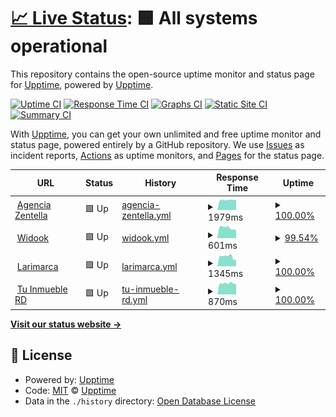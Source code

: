 # [📈 Live Status](https://upptime.github.io/upptime): <!--live status--> **🟩 All systems operational**

This repository contains the open-source uptime monitor and status page for [Upptime](https://upptime.js.org), powered by [Upptime](https://github.com/upptime/upptime).

[![Uptime CI](https://github.com/Deuris117/upptime/workflows/Uptime%20CI/badge.svg)](https://github.com/Deuris117/upptime/actions?query=workflow%3A%22Uptime+CI%22)
[![Response Time CI](https://github.com/Deuris117/upptime/workflows/Response%20Time%20CI/badge.svg)](https://github.com/Deuris117/upptime/actions?query=workflow%3A%22Response+Time+CI%22)
[![Graphs CI](https://github.com/Deuris117/upptime/workflows/Graphs%20CI/badge.svg)](https://github.com/Deuris117/upptime/actions?query=workflow%3A%22Graphs+CI%22)
[![Static Site CI](https://github.com/Deuris117/upptime/workflows/Static%20Site%20CI/badge.svg)](https://github.com/Deuris117/upptime/actions?query=workflow%3A%22Static+Site+CI%22)
[![Summary CI](https://github.com/Deuris117/upptime/workflows/Summary%20CI/badge.svg)](https://github.com/Deuris117/upptime/actions?query=workflow%3A%22Summary+CI%22)

With [Upptime](https://upptime.js.org), you can get your own unlimited and free uptime monitor and status page, powered entirely by a GitHub repository. We use [Issues](https://github.com/upptime/upptime/issues) as incident reports, [Actions](https://github.com/Deuris117/upptime/actions) as uptime monitors, and [Pages](https://upptime.github.io/upptime) for the status page.

<!--start: status pages-->
<!-- This summary is generated by Upptime (https://github.com/upptime/upptime) -->
<!-- Do not edit this manually, your changes will be overwritten -->
<!-- prettier-ignore -->
| URL | Status | History | Response Time | Uptime |
| --- | ------ | ------- | ------------- | ------ |
| <img alt="" src="https://favicons.githubusercontent.com/agenciazentella.com" height="13"> [Agencia Zentella](https://agenciazentella.com) | 🟩 Up | [agencia-zentella.yml](https://github.com/Deuris117/upptime/commits/HEAD/history/agencia-zentella.yml) | <details><summary><img alt="Response time graph" src="./graphs/agencia-zentella/response-time-week.png" height="20"> 1979ms</summary><br><a href="https://Deuris117.github.io/upptime/history/agencia-zentella"><img alt="Response time 2069" src="https://img.shields.io/endpoint?url=https%3A%2F%2Fraw.githubusercontent.com%2FDeuris117%2Fupptime%2FHEAD%2Fapi%2Fagencia-zentella%2Fresponse-time.json"></a><br><a href="https://Deuris117.github.io/upptime/history/agencia-zentella"><img alt="24-hour response time 1965" src="https://img.shields.io/endpoint?url=https%3A%2F%2Fraw.githubusercontent.com%2FDeuris117%2Fupptime%2FHEAD%2Fapi%2Fagencia-zentella%2Fresponse-time-day.json"></a><br><a href="https://Deuris117.github.io/upptime/history/agencia-zentella"><img alt="7-day response time 1979" src="https://img.shields.io/endpoint?url=https%3A%2F%2Fraw.githubusercontent.com%2FDeuris117%2Fupptime%2FHEAD%2Fapi%2Fagencia-zentella%2Fresponse-time-week.json"></a><br><a href="https://Deuris117.github.io/upptime/history/agencia-zentella"><img alt="30-day response time 1843" src="https://img.shields.io/endpoint?url=https%3A%2F%2Fraw.githubusercontent.com%2FDeuris117%2Fupptime%2FHEAD%2Fapi%2Fagencia-zentella%2Fresponse-time-month.json"></a><br><a href="https://Deuris117.github.io/upptime/history/agencia-zentella"><img alt="1-year response time 2069" src="https://img.shields.io/endpoint?url=https%3A%2F%2Fraw.githubusercontent.com%2FDeuris117%2Fupptime%2FHEAD%2Fapi%2Fagencia-zentella%2Fresponse-time-year.json"></a></details> | <details><summary><a href="https://Deuris117.github.io/upptime/history/agencia-zentella">100.00%</a></summary><a href="https://Deuris117.github.io/upptime/history/agencia-zentella"><img alt="All-time uptime 99.92%" src="https://img.shields.io/endpoint?url=https%3A%2F%2Fraw.githubusercontent.com%2FDeuris117%2Fupptime%2FHEAD%2Fapi%2Fagencia-zentella%2Fuptime.json"></a><br><a href="https://Deuris117.github.io/upptime/history/agencia-zentella"><img alt="24-hour uptime 100.00%" src="https://img.shields.io/endpoint?url=https%3A%2F%2Fraw.githubusercontent.com%2FDeuris117%2Fupptime%2FHEAD%2Fapi%2Fagencia-zentella%2Fuptime-day.json"></a><br><a href="https://Deuris117.github.io/upptime/history/agencia-zentella"><img alt="7-day uptime 100.00%" src="https://img.shields.io/endpoint?url=https%3A%2F%2Fraw.githubusercontent.com%2FDeuris117%2Fupptime%2FHEAD%2Fapi%2Fagencia-zentella%2Fuptime-week.json"></a><br><a href="https://Deuris117.github.io/upptime/history/agencia-zentella"><img alt="30-day uptime 100.00%" src="https://img.shields.io/endpoint?url=https%3A%2F%2Fraw.githubusercontent.com%2FDeuris117%2Fupptime%2FHEAD%2Fapi%2Fagencia-zentella%2Fuptime-month.json"></a><br><a href="https://Deuris117.github.io/upptime/history/agencia-zentella"><img alt="1-year uptime 99.92%" src="https://img.shields.io/endpoint?url=https%3A%2F%2Fraw.githubusercontent.com%2FDeuris117%2Fupptime%2FHEAD%2Fapi%2Fagencia-zentella%2Fuptime-year.json"></a></details>
| <img alt="" src="https://favicons.githubusercontent.com/widookgroup.com" height="13"> [Widook](https://widookgroup.com) | 🟩 Up | [widook.yml](https://github.com/Deuris117/upptime/commits/HEAD/history/widook.yml) | <details><summary><img alt="Response time graph" src="./graphs/widook/response-time-week.png" height="20"> 601ms</summary><br><a href="https://Deuris117.github.io/upptime/history/widook"><img alt="Response time 486" src="https://img.shields.io/endpoint?url=https%3A%2F%2Fraw.githubusercontent.com%2FDeuris117%2Fupptime%2FHEAD%2Fapi%2Fwidook%2Fresponse-time.json"></a><br><a href="https://Deuris117.github.io/upptime/history/widook"><img alt="24-hour response time 377" src="https://img.shields.io/endpoint?url=https%3A%2F%2Fraw.githubusercontent.com%2FDeuris117%2Fupptime%2FHEAD%2Fapi%2Fwidook%2Fresponse-time-day.json"></a><br><a href="https://Deuris117.github.io/upptime/history/widook"><img alt="7-day response time 601" src="https://img.shields.io/endpoint?url=https%3A%2F%2Fraw.githubusercontent.com%2FDeuris117%2Fupptime%2FHEAD%2Fapi%2Fwidook%2Fresponse-time-week.json"></a><br><a href="https://Deuris117.github.io/upptime/history/widook"><img alt="30-day response time 418" src="https://img.shields.io/endpoint?url=https%3A%2F%2Fraw.githubusercontent.com%2FDeuris117%2Fupptime%2FHEAD%2Fapi%2Fwidook%2Fresponse-time-month.json"></a><br><a href="https://Deuris117.github.io/upptime/history/widook"><img alt="1-year response time 486" src="https://img.shields.io/endpoint?url=https%3A%2F%2Fraw.githubusercontent.com%2FDeuris117%2Fupptime%2FHEAD%2Fapi%2Fwidook%2Fresponse-time-year.json"></a></details> | <details><summary><a href="https://Deuris117.github.io/upptime/history/widook">99.54%</a></summary><a href="https://Deuris117.github.io/upptime/history/widook"><img alt="All-time uptime 99.98%" src="https://img.shields.io/endpoint?url=https%3A%2F%2Fraw.githubusercontent.com%2FDeuris117%2Fupptime%2FHEAD%2Fapi%2Fwidook%2Fuptime.json"></a><br><a href="https://Deuris117.github.io/upptime/history/widook"><img alt="24-hour uptime 96.81%" src="https://img.shields.io/endpoint?url=https%3A%2F%2Fraw.githubusercontent.com%2FDeuris117%2Fupptime%2FHEAD%2Fapi%2Fwidook%2Fuptime-day.json"></a><br><a href="https://Deuris117.github.io/upptime/history/widook"><img alt="7-day uptime 99.54%" src="https://img.shields.io/endpoint?url=https%3A%2F%2Fraw.githubusercontent.com%2FDeuris117%2Fupptime%2FHEAD%2Fapi%2Fwidook%2Fuptime-week.json"></a><br><a href="https://Deuris117.github.io/upptime/history/widook"><img alt="30-day uptime 99.90%" src="https://img.shields.io/endpoint?url=https%3A%2F%2Fraw.githubusercontent.com%2FDeuris117%2Fupptime%2FHEAD%2Fapi%2Fwidook%2Fuptime-month.json"></a><br><a href="https://Deuris117.github.io/upptime/history/widook"><img alt="1-year uptime 99.98%" src="https://img.shields.io/endpoint?url=https%3A%2F%2Fraw.githubusercontent.com%2FDeuris117%2Fupptime%2FHEAD%2Fapi%2Fwidook%2Fuptime-year.json"></a></details>
| <img alt="" src="https://favicons.githubusercontent.com/larimarca.com" height="13"> [Larimarca](http://larimarca.com) | 🟩 Up | [larimarca.yml](https://github.com/Deuris117/upptime/commits/HEAD/history/larimarca.yml) | <details><summary><img alt="Response time graph" src="./graphs/larimarca/response-time-week.png" height="20"> 1345ms</summary><br><a href="https://Deuris117.github.io/upptime/history/larimarca"><img alt="Response time 1199" src="https://img.shields.io/endpoint?url=https%3A%2F%2Fraw.githubusercontent.com%2FDeuris117%2Fupptime%2FHEAD%2Fapi%2Flarimarca%2Fresponse-time.json"></a><br><a href="https://Deuris117.github.io/upptime/history/larimarca"><img alt="24-hour response time 898" src="https://img.shields.io/endpoint?url=https%3A%2F%2Fraw.githubusercontent.com%2FDeuris117%2Fupptime%2FHEAD%2Fapi%2Flarimarca%2Fresponse-time-day.json"></a><br><a href="https://Deuris117.github.io/upptime/history/larimarca"><img alt="7-day response time 1345" src="https://img.shields.io/endpoint?url=https%3A%2F%2Fraw.githubusercontent.com%2FDeuris117%2Fupptime%2FHEAD%2Fapi%2Flarimarca%2Fresponse-time-week.json"></a><br><a href="https://Deuris117.github.io/upptime/history/larimarca"><img alt="30-day response time 1413" src="https://img.shields.io/endpoint?url=https%3A%2F%2Fraw.githubusercontent.com%2FDeuris117%2Fupptime%2FHEAD%2Fapi%2Flarimarca%2Fresponse-time-month.json"></a><br><a href="https://Deuris117.github.io/upptime/history/larimarca"><img alt="1-year response time 1199" src="https://img.shields.io/endpoint?url=https%3A%2F%2Fraw.githubusercontent.com%2FDeuris117%2Fupptime%2FHEAD%2Fapi%2Flarimarca%2Fresponse-time-year.json"></a></details> | <details><summary><a href="https://Deuris117.github.io/upptime/history/larimarca">100.00%</a></summary><a href="https://Deuris117.github.io/upptime/history/larimarca"><img alt="All-time uptime 99.97%" src="https://img.shields.io/endpoint?url=https%3A%2F%2Fraw.githubusercontent.com%2FDeuris117%2Fupptime%2FHEAD%2Fapi%2Flarimarca%2Fuptime.json"></a><br><a href="https://Deuris117.github.io/upptime/history/larimarca"><img alt="24-hour uptime 100.00%" src="https://img.shields.io/endpoint?url=https%3A%2F%2Fraw.githubusercontent.com%2FDeuris117%2Fupptime%2FHEAD%2Fapi%2Flarimarca%2Fuptime-day.json"></a><br><a href="https://Deuris117.github.io/upptime/history/larimarca"><img alt="7-day uptime 100.00%" src="https://img.shields.io/endpoint?url=https%3A%2F%2Fraw.githubusercontent.com%2FDeuris117%2Fupptime%2FHEAD%2Fapi%2Flarimarca%2Fuptime-week.json"></a><br><a href="https://Deuris117.github.io/upptime/history/larimarca"><img alt="30-day uptime 100.00%" src="https://img.shields.io/endpoint?url=https%3A%2F%2Fraw.githubusercontent.com%2FDeuris117%2Fupptime%2FHEAD%2Fapi%2Flarimarca%2Fuptime-month.json"></a><br><a href="https://Deuris117.github.io/upptime/history/larimarca"><img alt="1-year uptime 99.97%" src="https://img.shields.io/endpoint?url=https%3A%2F%2Fraw.githubusercontent.com%2FDeuris117%2Fupptime%2FHEAD%2Fapi%2Flarimarca%2Fuptime-year.json"></a></details>
| <img alt="" src="https://favicons.githubusercontent.com/tuinmuebleperfectord.com" height="13"> [Tu Inmueble RD](https://tuinmuebleperfectord.com) | 🟩 Up | [tu-inmueble-rd.yml](https://github.com/Deuris117/upptime/commits/HEAD/history/tu-inmueble-rd.yml) | <details><summary><img alt="Response time graph" src="./graphs/tu-inmueble-rd/response-time-week.png" height="20"> 870ms</summary><br><a href="https://Deuris117.github.io/upptime/history/tu-inmueble-rd"><img alt="Response time 653" src="https://img.shields.io/endpoint?url=https%3A%2F%2Fraw.githubusercontent.com%2FDeuris117%2Fupptime%2FHEAD%2Fapi%2Ftu-inmueble-rd%2Fresponse-time.json"></a><br><a href="https://Deuris117.github.io/upptime/history/tu-inmueble-rd"><img alt="24-hour response time 799" src="https://img.shields.io/endpoint?url=https%3A%2F%2Fraw.githubusercontent.com%2FDeuris117%2Fupptime%2FHEAD%2Fapi%2Ftu-inmueble-rd%2Fresponse-time-day.json"></a><br><a href="https://Deuris117.github.io/upptime/history/tu-inmueble-rd"><img alt="7-day response time 870" src="https://img.shields.io/endpoint?url=https%3A%2F%2Fraw.githubusercontent.com%2FDeuris117%2Fupptime%2FHEAD%2Fapi%2Ftu-inmueble-rd%2Fresponse-time-week.json"></a><br><a href="https://Deuris117.github.io/upptime/history/tu-inmueble-rd"><img alt="30-day response time 806" src="https://img.shields.io/endpoint?url=https%3A%2F%2Fraw.githubusercontent.com%2FDeuris117%2Fupptime%2FHEAD%2Fapi%2Ftu-inmueble-rd%2Fresponse-time-month.json"></a><br><a href="https://Deuris117.github.io/upptime/history/tu-inmueble-rd"><img alt="1-year response time 653" src="https://img.shields.io/endpoint?url=https%3A%2F%2Fraw.githubusercontent.com%2FDeuris117%2Fupptime%2FHEAD%2Fapi%2Ftu-inmueble-rd%2Fresponse-time-year.json"></a></details> | <details><summary><a href="https://Deuris117.github.io/upptime/history/tu-inmueble-rd">100.00%</a></summary><a href="https://Deuris117.github.io/upptime/history/tu-inmueble-rd"><img alt="All-time uptime 99.65%" src="https://img.shields.io/endpoint?url=https%3A%2F%2Fraw.githubusercontent.com%2FDeuris117%2Fupptime%2FHEAD%2Fapi%2Ftu-inmueble-rd%2Fuptime.json"></a><br><a href="https://Deuris117.github.io/upptime/history/tu-inmueble-rd"><img alt="24-hour uptime 100.00%" src="https://img.shields.io/endpoint?url=https%3A%2F%2Fraw.githubusercontent.com%2FDeuris117%2Fupptime%2FHEAD%2Fapi%2Ftu-inmueble-rd%2Fuptime-day.json"></a><br><a href="https://Deuris117.github.io/upptime/history/tu-inmueble-rd"><img alt="7-day uptime 100.00%" src="https://img.shields.io/endpoint?url=https%3A%2F%2Fraw.githubusercontent.com%2FDeuris117%2Fupptime%2FHEAD%2Fapi%2Ftu-inmueble-rd%2Fuptime-week.json"></a><br><a href="https://Deuris117.github.io/upptime/history/tu-inmueble-rd"><img alt="30-day uptime 100.00%" src="https://img.shields.io/endpoint?url=https%3A%2F%2Fraw.githubusercontent.com%2FDeuris117%2Fupptime%2FHEAD%2Fapi%2Ftu-inmueble-rd%2Fuptime-month.json"></a><br><a href="https://Deuris117.github.io/upptime/history/tu-inmueble-rd"><img alt="1-year uptime 99.65%" src="https://img.shields.io/endpoint?url=https%3A%2F%2Fraw.githubusercontent.com%2FDeuris117%2Fupptime%2FHEAD%2Fapi%2Ftu-inmueble-rd%2Fuptime-year.json"></a></details>

<!--end: status pages-->

[**Visit our status website →**](https://upptime.github.io/upptime)

## 📄 License

- Powered by: [Upptime](https://github.com/upptime/upptime)
- Code: [MIT](./LICENSE) © [Upptime](https://upptime.js.org)
- Data in the `./history` directory: [Open Database License](https://opendatacommons.org/licenses/odbl/1-0/)
